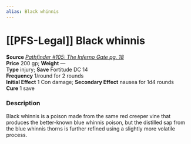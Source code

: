 ```yaml
---
alias: Black whinnis
---
```


# [[PFS-Legal]] Black whinnis

**Source** [_Pathfinder #105: The Inferno Gate pg. 18_](http://paizo.com/products/btpy9jb9?Pathfinder-Adventure-Path-105-The-Inferno-Gate)  
**Price** 200 gp; **Weight** —  
**Type** injury; **Save** Fortitude DC 14  
**Frequency** 1/round for 2 rounds  
**Initial Effect** 1 Con damage; **Secondary Effect** nausea for 1d4 rounds  
**Cure** 1 save

### Description

Black whinnis is a poison made from the same red creeper vine that produces the better-known blue whinnis poison, but the distilled sap from the blue whinnis thorns is further refined using a slightly more volatile process.
